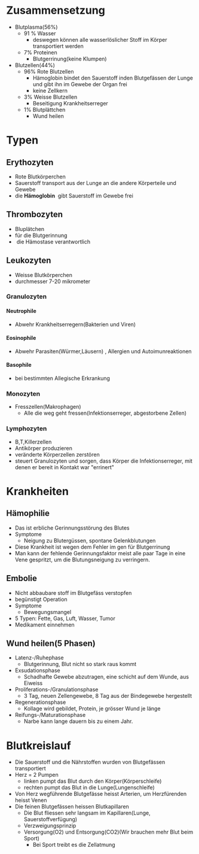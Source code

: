 # Zusammensetzung
- Blutplasma(56%)
	- 91 % Wasser
		- deswegen können alle wasserlöslicher Stoff im Körper transportiert werden
	- 7% Proteinen
		- Blutgerrinung(keine Klumpen)
- Blutzellen(44%)
	- 96% Rote Blutzellen
		- Hämoglobin bindet den Sauerstoff inden Blutgefässen der Lunge und gibt ihn im Gewebe der Organ frei
		- keine Zellkern
	- 3% Weisse Blutzellen
		- Beseitigung Krankheitserreger
	- 1% Blutplättchen
		- Wund heilen

# Typen
## Erythozyten
- Rote Blutkörperchen
- Sauerstoff transport aus der Lunge an die andere Körperteile und Gewebe
- die  **Hämoglobin**  gibt Sauerstoff im Gewebe frei

## Thrombozyten
- Bluplätchen
- für die Blutgerinnung
-  die Hämostase verantwortlich

## Leukozyten
- Weisse Blutkörperchen
- durchmesser 7-20 mikrometer
### Granulozyten
#### Neutrophile
- Abwehr Krankheitserregern(Bakterien und Viren)
#### Eosinophile
- Abwehr Parasiten(Würmer,Läusern) , Allergien und Autoimunreaktionen
#### Basophile
- bei bestimmten Allegische Erkrankung
### Monozyten
- Fresszellen(Makrophagen)
	- Alle die weg geht fressen(Infektionserreger, abgestorbene Zellen)
### Lymphozyten
- B,T,Killerzellen
- Antikörper produzieren
- veränderte Körperzellen zerstören
- steuert Granulozyten und sorgen, dass Körper die Infektionserreger, mit denen er bereit in Kontakt war "errinert"

# Krankheiten
## Hämophilie
- Das ist erbliche Gerinnungsstörung des Blutes
- Symptome
	- Neigung zu Blutergüssen, spontane Gelenkblutungen
- Diese Krankheit ist wegen dem Fehler im gen für Blutgerrinung
- Man kann der fehlende Gerinnungsfaktor meist alle paar Tage in eine Vene gespritzt, um die Blutungsneigung zu verringern.

## Embolie
- Nicht abbaubare stoff im Blutgefäss verstopfen
- begünstigt Operation
- Symptome
	- Bewegungsmangel
- 5 Typen: Fette, Gas, Luft, Wasser, Tumor
- Medikament einnehmen 

## Wund heilen(5 Phasen)
- Latenz-/Ruhephase
	- Blutgerinnung, Blut nicht so stark raus kommt
- Exsudationsphase
	- Schadhafte Gewebe abzutragen, eine schicht auf dem Wunde, aus Eiweiss
- Proliferations-/Granulationsphase
	- 3 Tag, neuen Zellengewebe, 8 Tag aus der Bindegewebe hergestellt
- Regenerationsphase
	- Kollage wird gebildet, Protein, je grösser Wund je länge
- Reifungs-/Maturationsphase
	- Narbe kann lange dauern bis zu einem Jahr.

# Blutkreislauf
- Die Sauerstoff und die Nährstoffen wurden von Blutgefässen transportiert
- Herz = 2 Pumpen
	- linken pumpt das Blut durch den Körper(Körperschleife)
	- rechten pumpt das Blut in die Lunge(Lungenschleife)
- Von Herz wegführende Blutgefässe heisst Arterien, um Herzfürenden heisst Venen
- Die feinen Blutgefässen heissen Blutkapillaren
	-   Die Blut fliessen sehr langsam im Kapillaren(Lunge, Sauerstoffverfügung)
	-   Verzweigungsprinzip
	-   Versorgung(O2) und Entsorgung(CO2)(Wir brauchen mehr Blut beim Sport)
		- Bei Sport treibt es die Zellatmung
